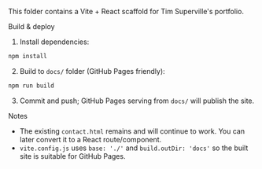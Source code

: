 This folder contains a Vite + React scaffold for Tim Superville's portfolio.

Build & deploy

1. Install dependencies:

```bash
npm install
```

2. Build to `docs/` folder (GitHub Pages friendly):

```bash
npm run build
```

3. Commit and push; GitHub Pages serving from `docs/` will publish the site.

Notes
- The existing `contact.html` remains and will continue to work. You can later convert it to a React route/component.
- `vite.config.js` uses `base: './'` and `build.outDir: 'docs'` so the built site is suitable for GitHub Pages.

